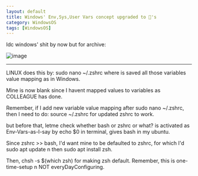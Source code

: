 ```yaml
---
layout: default
title: Windows' Env,Sys,User Vars concept upgraded to 🐧's 
category: WindowsOS
tags: [WindowsOS]
---
```

Idc windows' shit by now but for archive: 

![image](https://github.com/user-attachments/assets/80783c00-623e-461e-b5ec-4310f3377d8e)

---
LINUX does this by: sudo nano ~/.zshrc where is saved all those variables value mapping as in Windows. 

Mine is now blank since I havent mapped values to variables as COLLEAGUE has done.

Remember, if I add new variable value mapping after sudo nano ~/.zshrc, then I need to do: source ~/.zshrc for updated zshrc to work.

but before that, letme check whether bash or zshrc or what? is activated as Env-Vars-as-I-say by echo $0 in terminal, gives bash in my ubuntu. 

Since zshrc >> bash, I'd want mine to be defaulted to zshrc, for which I'd sudo apt update n then sudo apt install zsh. 

Then, chsh -s $(which zsh) for making zsh default. Remember, this is one-time-setup n NOT everyDayConfiguring.



  



